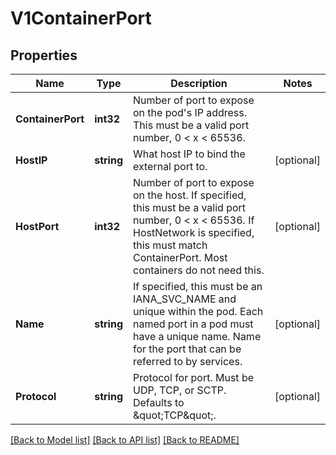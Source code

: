 # V1ContainerPort

## Properties
Name | Type | Description | Notes
------------ | ------------- | ------------- | -------------
**ContainerPort** | **int32** | Number of port to expose on the pod&#39;s IP address. This must be a valid port number, 0 &lt; x &lt; 65536. | 
**HostIP** | **string** | What host IP to bind the external port to. | [optional] 
**HostPort** | **int32** | Number of port to expose on the host. If specified, this must be a valid port number, 0 &lt; x &lt; 65536. If HostNetwork is specified, this must match ContainerPort. Most containers do not need this. | [optional] 
**Name** | **string** | If specified, this must be an IANA_SVC_NAME and unique within the pod. Each named port in a pod must have a unique name. Name for the port that can be referred to by services. | [optional] 
**Protocol** | **string** | Protocol for port. Must be UDP, TCP, or SCTP. Defaults to \&quot;TCP\&quot;. | [optional] 

[[Back to Model list]](../README.md#documentation-for-models) [[Back to API list]](../README.md#documentation-for-api-endpoints) [[Back to README]](../README.md)


